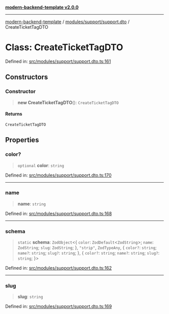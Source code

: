 [**modern-backend-template v2.0.0**](../../../../README.md)

***

[modern-backend-template](../../../../modules.md) / [modules/support/support.dto](../README.md) / CreateTicketTagDTO

# Class: CreateTicketTagDTO

Defined in: [src/modules/support/support.dto.ts:161](https://github.com/maemreyo/saas-4cus-nodejs/blob/1a77de11cd6eaefe66c31c7f5de281673fc25ce5/src/modules/support/support.dto.ts#L161)

## Constructors

### Constructor

> **new CreateTicketTagDTO**(): `CreateTicketTagDTO`

#### Returns

`CreateTicketTagDTO`

## Properties

### color?

> `optional` **color**: `string`

Defined in: [src/modules/support/support.dto.ts:170](https://github.com/maemreyo/saas-4cus-nodejs/blob/1a77de11cd6eaefe66c31c7f5de281673fc25ce5/src/modules/support/support.dto.ts#L170)

***

### name

> **name**: `string`

Defined in: [src/modules/support/support.dto.ts:168](https://github.com/maemreyo/saas-4cus-nodejs/blob/1a77de11cd6eaefe66c31c7f5de281673fc25ce5/src/modules/support/support.dto.ts#L168)

***

### schema

> `static` **schema**: `ZodObject`\<\{ `color`: `ZodDefault`\<`ZodString`\>; `name`: `ZodString`; `slug`: `ZodString`; \}, `"strip"`, `ZodTypeAny`, \{ `color?`: `string`; `name?`: `string`; `slug?`: `string`; \}, \{ `color?`: `string`; `name?`: `string`; `slug?`: `string`; \}\>

Defined in: [src/modules/support/support.dto.ts:162](https://github.com/maemreyo/saas-4cus-nodejs/blob/1a77de11cd6eaefe66c31c7f5de281673fc25ce5/src/modules/support/support.dto.ts#L162)

***

### slug

> **slug**: `string`

Defined in: [src/modules/support/support.dto.ts:169](https://github.com/maemreyo/saas-4cus-nodejs/blob/1a77de11cd6eaefe66c31c7f5de281673fc25ce5/src/modules/support/support.dto.ts#L169)
